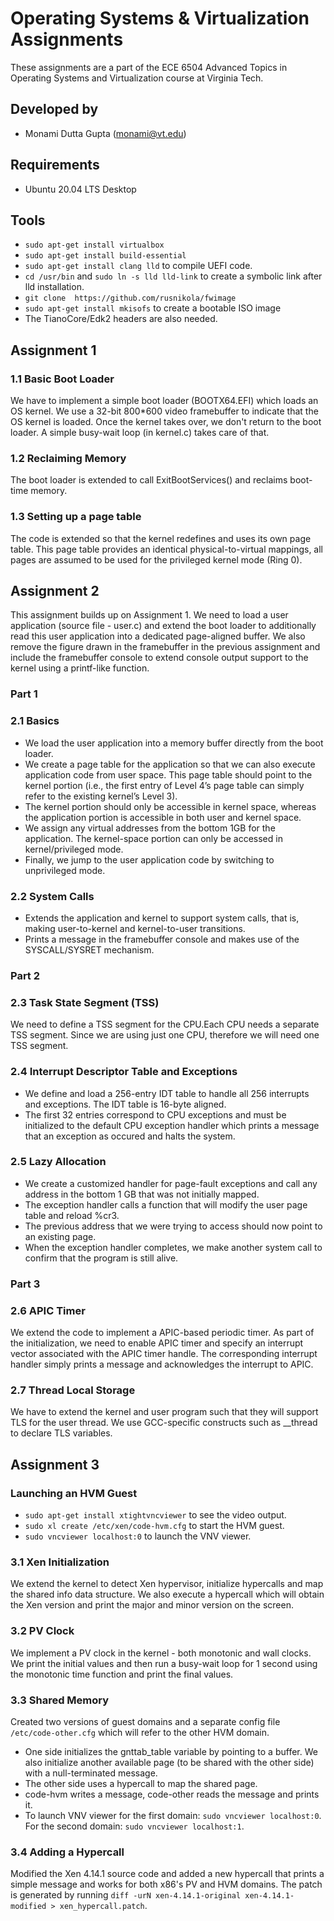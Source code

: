 # Operating Systems & Virtualization Assignments
These assignments are a part of the ECE 6504 Advanced Topics in Operating Systems and Virtualization course at Virginia Tech.

## Developed by
- Monami Dutta Gupta (monami@vt.edu)

## Requirements
- Ubuntu 20.04 LTS Desktop

## Tools
- `sudo apt-get install virtualbox`
- `sudo apt-get install build-essential`
- `sudo apt-get install clang lld` to compile UEFI code.
- `cd /usr/bin` and `sudo ln -s lld lld-link` to create a symbolic link after lld installation.
- `git clone  https://github.com/rusnikola/fwimage`
- `sudo apt-get install mkisofs` to create a bootable ISO image
- The TianoCore/Edk2 headers are also needed.

## Assignment 1

### 1.1 Basic Boot Loader
We have to implement a simple boot loader (BOOTX64.EFI) which loads an OS kernel. 
We use a 32-bit 800*600 video framebuffer to indicate that the OS kernel is loaded.
Once the kernel takes over, we don't return to the boot loader. A simple busy-wait loop (in kernel.c) takes care of that.

### 1.2 Reclaiming Memory
The boot loader is extended to call ExitBootServices() and reclaims boot-time memory. 

### 1.3 Setting up a page table
The code is extended so that the kernel redefines and uses its own page table. This page table provides an identical physical-to-virtual mappings, all pages are assumed to be used for the privileged kernel mode (Ring 0).

## Assignment 2
This assignment builds up on Assignment 1. We need to load a user application (source file - user.c) and extend the boot loader to additionally read this user application into a dedicated page-aligned buffer. We also remove the figure drawn in the framebuffer in the previous assignment and include the framebuffer console to extend console output support to the kernel using a printf-like function.

### Part 1
### 2.1 Basics
- We load the user application into a memory buffer directly from the boot loader. 
- We create a page table for the application so that we can also execute application code from user space. This page table should point to the kernel portion (i.e., the first entry of Level 4’s page table can simply refer to the existing kernel’s Level 3). 
- The kernel portion should only be accessible in
kernel space, whereas the application portion is accessible in both user and kernel space. 
- We assign any virtual addresses from the bottom 1GB for the application. The kernel-space portion can only be accessed in kernel/privileged mode.
- Finally, we jump to the user application code by switching to unprivileged mode.

### 2.2 System Calls
- Extends the application and kernel to support system calls, that is, making user-to-kernel and kernel-to-user transitions.
- Prints a message in the framebuffer console and makes use of the SYSCALL/SYSRET mechanism.

### Part 2
### 2.3 Task State Segment (TSS)
We need to define a TSS segment for the CPU.Each CPU needs a separate TSS segment. Since we are using just one CPU, therefore we will need one TSS segment.

### 2.4 Interrupt Descriptor Table and Exceptions
- We define and load a 256-entry IDT table to handle all 256 interrupts and exceptions. The IDT table is 16-byte aligned. 
- The first 32 entries correspond to CPU exceptions and must be initialized to the default CPU exception handler which prints a message that an exception as occured and halts the system.

### 2.5 Lazy Allocation
- We create a customized handler for page-fault exceptions and call any address in the bottom 1 GB that was not initially mapped.
- The exception handler calls a function that will modify the user page table and reload %cr3.
- The previous address that we were trying to access should now point to an existing page.
- When the exception handler completes, we make another system call to confirm that the program is still alive.

### Part 3
### 2.6 APIC Timer
We extend the code to implement a APIC-based periodic timer. As part of the initialization, we need to enable APIC timer and specify an interrupt vector associated with the APIC timer handle. The corresponding interrupt handler simply prints a message and acknowledges the interrupt to APIC.

### 2.7 Thread Local Storage
We have to extend the kernel and user program such that they will support TLS for the user thread. We use GCC-specific constructs such as __thread to declare TLS variables.

## Assignment 3

### Launching an HVM Guest
- `sudo apt-get install xtightvncviewer` to see the video output.
- `sudo xl create /etc/xen/code-hvm.cfg` to start the HVM guest.
- `sudo vncviewer localhost:0` to launch the VNV viewer.

### 3.1 Xen Initialization
We extend the kernel to detect Xen hypervisor, initialize hypercalls and map the shared info data structure. We also execute a hypercall which will obtain the Xen version and print the major and minor version on the screen.

### 3.2 PV Clock
We implement a PV clock in the kernel - both monotonic and wall clocks. We print the initial values and then run a busy-wait loop for 1 second using the monotonic time function and print the final values.

### 3.3 Shared Memory
Created two versions of guest domains and a separate config file `/etc/code-other.cfg` which will refer to the other HVM domain. 
- One side initializes the gnttab_table variable by pointing to a buffer. We also initialize another available page (to be shared with the other side) with a null-terminated message.
- The other side uses a hypercall to map the shared page.
- code-hvm writes a message, code-other reads the message and prints it.
- To launch VNV viewer for the first domain: `sudo vncviewer localhost:0`.
For the second domain: `sudo vncviewer localhost:1`.

### 3.4 Adding a Hypercall
Modified the Xen 4.14.1 source code and added a new hypercall that prints a simple message and works for both x86's PV and HVM domains.
The patch is generated by running `diff -urN xen-4.14.1-original xen-4.14.1-modified > xen_hypercall.patch`.
